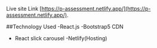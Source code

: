 Live site Link
[https://p-assessment.netlify.app/](https://p-assessment.netlify.app/).

##Technology Used 
-React.js
-Bootstrap5 CDN
- React slick carousel 
-Netlify(Hosting)


